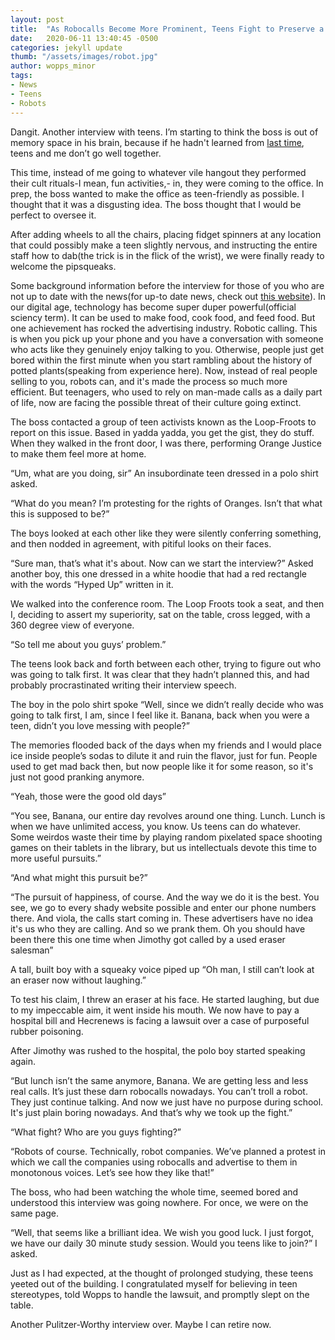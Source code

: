 ```yaml
---
layout: post
title:  "As Robocalls Become More Prominent, Teens Fight to Preserve a Way of Life"
date:   2020-06-11 13:40:45 -0500
categories: jekyll update
thumb: "/assets/images/robot.jpg"
author: wopps_minor
tags:
- News
- Teens
- Robots
---
```

Dangit. Another interview with teens. I’m starting to think the boss is out of memory space in his brain, because if he hadn't learned from [last time](https://hecrenews.github.io/jekyll/update/2020/05/24/teenagers-turn-to-cannibalism-a-way-to-live-by-proverb.html), teens and me don’t go well together.

This time, instead of me going to whatever vile hangout they performed their cult rituals-I mean, fun activities,- in, they were coming to the office. In prep, the boss wanted to make the office as teen-friendly as possible. I thought that it was a disgusting idea. The boss thought that I would be perfect to oversee it.

After adding wheels to all the chairs, placing fidget spinners at any location that could possibly make a teen slightly nervous, and instructing the entire staff how to dab(the trick is in the flick of the wrist), we were finally ready to welcome the pipsqueaks.

Some background information before the interview for those of you who are not up to date with the news(for up-to date news, check out [this website](https://hecrenews.github.io/)). In our digital age, technology has become super duper powerful(official sciency term). It can be used to make food, cook food, and feed food. But one achievement has rocked the advertising industry. Robotic calling. This is when you pick up your phone and you have a conversation with someone who acts like they genuinely enjoy talking to you. Otherwise, people just get bored within the first minute when you start rambling about the history of potted plants(speaking from experience here). Now, instead of real people selling to you, robots can, and it's made the process so much more efficient. But teenagers, who used to rely on man-made calls as a daily part of life, now are facing the possible threat of their culture going extinct.

The boss contacted a group of teen activists known as the Loop-Froots to report on this issue. Based in yadda yadda, you get the gist, they do stuff. When they walked in the front door, I was there, performing Orange Justice to make them feel more at home.

“Um, what are you doing, sir” An insubordinate teen dressed in a polo shirt asked.

“What do you mean? I’m protesting for the rights of Oranges. Isn’t that what this is supposed to be?”

The boys looked at each other like they were silently conferring something, and then nodded in agreement, with pitiful looks on their faces.

“Sure man, that’s what it's about. Now can we start the interview?” Asked another boy, this one dressed in a white hoodie that had a red rectangle with the words “Hyped Up” written in it.

We walked into the conference room. The Loop Froots took a seat, and then I, deciding to assert my superiority, sat on the table, cross legged, with a 360 degree view of everyone.

“So tell me about you guys’ problem.”

The teens look back and forth between each other, trying to figure out who was going to talk first. It was clear that they hadn’t planned this, and had probably procrastinated writing their interview speech.

The boy in the polo shirt spoke “Well, since we didn’t really decide who was going to talk first, I am, since I feel like it. Banana, back when you were a teen, didn’t you love messing with people?”

The memories flooded back of the days when my friends and I would place ice inside people’s sodas to dilute it and ruin the flavor, just for fun. People used to get mad back then, but now people like it for some reason, so it's just not good pranking anymore.

“Yeah, those were the good old days”

“You see, Banana, our entire day revolves around one thing. Lunch. Lunch is when we have unlimited access, you know. Us teens can do whatever. Some weirdos waste their time by playing random pixelated space shooting games on their tablets in the library, but us intellectuals devote this time to more useful pursuits.”

“And what might this pursuit be?”

“The pursuit of happiness, of course. And the way we do it is the best. You see, we go to every shady website possible and enter our phone numbers there. And viola, the calls start coming in. These advertisers have no idea it's us who they are calling. And so we prank them. Oh you should have been there this one time when Jimothy got called by a used eraser salesman”

A tall, built boy with a squeaky voice piped up “Oh man, I still can’t look at an eraser now without laughing.”

To test his claim, I threw an eraser at his face. He started laughing, but due to my impeccable aim, it went inside his mouth. We now have to pay a hospital bill and Hecrenews is facing a lawsuit over a case of purposeful rubber poisoning.

After Jimothy was rushed to the hospital, the polo boy started speaking again.

“But lunch isn’t the same anymore, Banana. We are getting less and less real calls. It’s just these darn robocalls nowadays. You can’t troll a robot. They just continue talking. And now we just have no purpose during school. It's just plain boring nowadays. And that’s why we took up the fight.”

“What fight? Who are you guys fighting?”

“Robots of course. Technically, robot companies. We’ve planned a protest in which we call the companies using robocalls and advertise to them in monotonous voices. Let’s see how they like that!”

The boss, who had been watching the whole time, seemed bored and understood this interview was going nowhere. For once, we were on the same page.

“Well, that seems like a brilliant idea. We wish you good luck. I just forgot, we have our daily 30 minute study session. Would you teens like to join?” I asked.

Just as I had expected, at the thought of prolonged studying, these teens yeeted out of the building. I congratulated myself for believing in teen stereotypes, told Wopps to handle the lawsuit, and promptly slept on the table.

Another Pulitzer-Worthy interview over. Maybe I can retire now.
